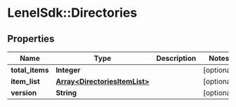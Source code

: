 # LenelSdk::Directories

## Properties
Name | Type | Description | Notes
------------ | ------------- | ------------- | -------------
**total_items** | **Integer** |  | [optional] 
**item_list** | [**Array&lt;DirectoriesItemList&gt;**](DirectoriesItemList.md) |  | [optional] 
**version** | **String** |  | [optional] 

